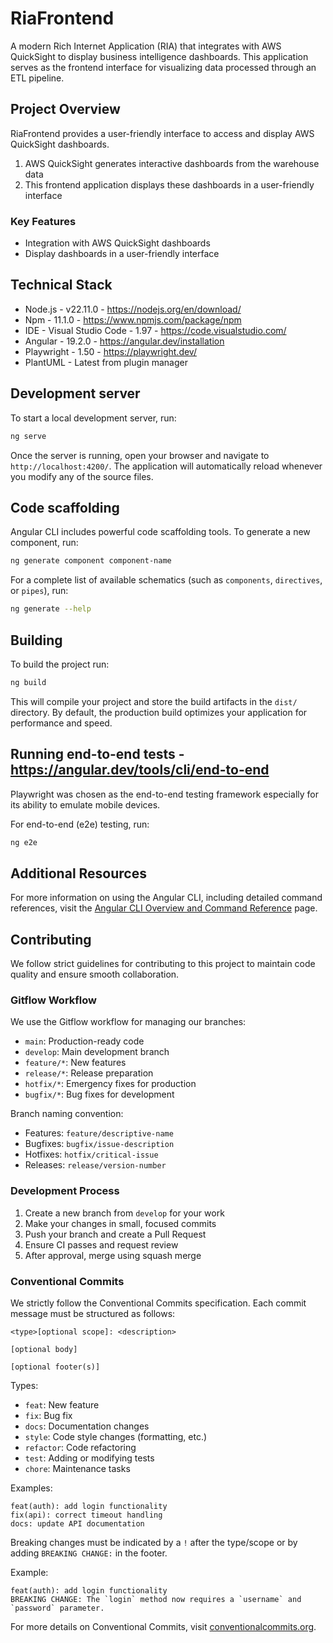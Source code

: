 # RiaFrontend

A modern Rich Internet Application (RIA) that integrates with AWS QuickSight to display business intelligence dashboards. This application serves as the frontend interface for visualizing data processed through an ETL pipeline.

## Project Overview

RiaFrontend provides a user-friendly interface to access and display AWS QuickSight dashboards.

1. AWS QuickSight generates interactive dashboards from the warehouse data
2. This frontend application displays these dashboards in a user-friendly interface

### Key Features

- Integration with AWS QuickSight dashboards
- Display dashboards in a user-friendly interface

## Technical Stack

- Node.js - v22.11.0 - https://nodejs.org/en/download/
- Npm - 11.1.0 - https://www.npmjs.com/package/npm
- IDE - Visual Studio Code - 1.97 - https://code.visualstudio.com/
- Angular - 19.2.0 - https://angular.dev/installation
- Playwright - 1.50 - https://playwright.dev/ 
- PlantUML - Latest from plugin manager


## Development server

To start a local development server, run:

```bash
ng serve
```

Once the server is running, open your browser and navigate to `http://localhost:4200/`. The application will automatically reload whenever you modify any of the source files.

## Code scaffolding

Angular CLI includes powerful code scaffolding tools. To generate a new component, run:

```bash
ng generate component component-name
```

For a complete list of available schematics (such as `components`, `directives`, or `pipes`), run:

```bash
ng generate --help
```

## Building

To build the project run:

```bash
ng build
```

This will compile your project and store the build artifacts in the `dist/` directory. By default, the production build optimizes your application for performance and speed.

## Running end-to-end tests - https://angular.dev/tools/cli/end-to-end

Playwright was chosen as the end-to-end testing framework especially for its ability to emulate mobile devices.

For end-to-end (e2e) testing, run:

```bash
ng e2e
```

## Additional Resources

For more information on using the Angular CLI, including detailed command references, visit the [Angular CLI Overview and Command Reference](https://angular.dev/tools/cli) page.

## Contributing

We follow strict guidelines for contributing to this project to maintain code quality and ensure smooth collaboration.

### Gitflow Workflow

We use the Gitflow workflow for managing our branches:

- `main`: Production-ready code
- `develop`: Main development branch
- `feature/*`: New features
- `release/*`: Release preparation
- `hotfix/*`: Emergency fixes for production
- `bugfix/*`: Bug fixes for development

Branch naming convention:
- Features: `feature/descriptive-name`
- Bugfixes: `bugfix/issue-description`
- Hotfixes: `hotfix/critical-issue`
- Releases: `release/version-number`

### Development Process

1. Create a new branch from `develop` for your work
2. Make your changes in small, focused commits
3. Push your branch and create a Pull Request
4. Ensure CI passes and request review
5. After approval, merge using squash merge

### Conventional Commits

We strictly follow the Conventional Commits specification. Each commit message must be structured as follows:

```
<type>[optional scope]: <description>

[optional body]

[optional footer(s)]
```

Types:
- `feat`: New feature
- `fix`: Bug fix
- `docs`: Documentation changes
- `style`: Code style changes (formatting, etc.)
- `refactor`: Code refactoring
- `test`: Adding or modifying tests
- `chore`: Maintenance tasks

Examples:
```
feat(auth): add login functionality
fix(api): correct timeout handling
docs: update API documentation
```

Breaking changes must be indicated by a `!` after the type/scope or by adding `BREAKING CHANGE:` in the footer.

Example:
```
feat(auth): add login functionality
BREAKING CHANGE: The `login` method now requires a `username` and `password` parameter.
```

For more details on Conventional Commits, visit [conventionalcommits.org](https://www.conventionalcommits.org/).
